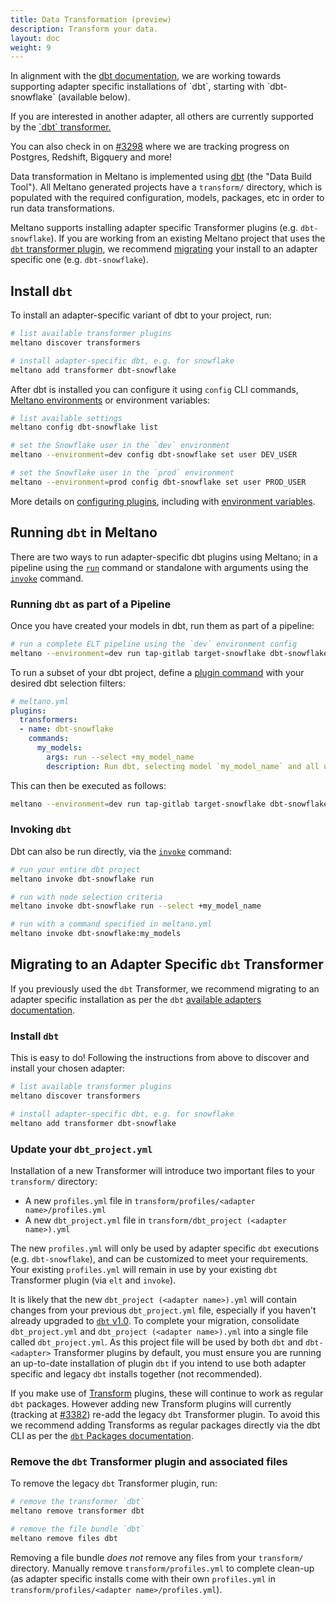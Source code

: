 ```yaml
---
title: Data Transformation (preview)
description: Transform your data.
layout: doc
weight: 9
---
```


<div class="notification">
  <p>In alignment with the <a href="https://docs.getdbt.com/docs/available-adapters">dbt documentation</a>, we are working towards supporting adapter specific installations of `dbt`, starting with `dbt-snowflake` (available below).</p>
  <p>If you are interested in another adapter, all others are currently supported by the <a href="/guide/transformation">`dbt` transformer.<a></p>
  <p>You can also check in on <a href="https://gitlab.com/meltano/meltano/-/issues/3298">#3298</a> where we are tracking progress on Postgres, Redshift, Bigquery and more!</p>
</div>

Data transformation in Meltano is implemented using [dbt](https://www.getdbt.com/) (the "Data Build Tool").
All Meltano generated projects have a `transform/` directory, which is populated with the required configuration, models, packages, etc in order to run data transformations.

Meltano supports installing adapter specific Transformer plugins (e.g. `dbt-snowflake`).
If you are working from an existing Meltano project that uses the [`dbt` transformer plugin](/guide/transformation), we recommend [migrating](/guide/transformation#migrating-to-an-adapter-specific-dbt-transformer) your install to an adapter specific one (e.g. `dbt-snowflake`).

## Install `dbt`

To install an adapter-specific variant of dbt to your project, run:

```bash
# list available transformer plugins
meltano discover transformers

# install adapter-specific dbt, e.g. for snowflake
meltano add transformer dbt-snowflake
```

After dbt is installed you can configure it using `config` CLI commands, [Meltano environments](/concepts/environments) or environment variables:

```bash
# list available settings
meltano config dbt-snowflake list

# set the Snowflake user in the `dev` environment
meltano --environment=dev config dbt-snowflake set user DEV_USER

# set the Snowflake user in the `prod` environment
meltano --environment=prod config dbt-snowflake set user PROD_USER
```

More details on [configuring plugins](/guide/configuration), including with [environment variables](/guide/configuration#environment-variables).

## Running `dbt` in Meltano

There are two ways to run adapter-specific dbt plugins using Meltano; in a pipeline using the [`run`](/reference/command-line-interface#run) command or standalone with arguments using the [`invoke`](/reference/command-line-interface#invoke) command.

### Running `dbt` as part of a Pipeline

Once you have created your models in dbt, run them as part of a pipeline:

```bash
# run a complete ELT pipeline using the `dev` environment config
meltano --environment=dev run tap-gitlab target-snowflake dbt-snowflake:run
```

To run a subset of your dbt project, define a [plugin command](/concepts/project#plugin-commands) with your desired dbt selection filters:

```yaml
# meltano.yml
plugins:
  transformers:
  - name: dbt-snowflake
    commands:
      my_models:
        args: run --select +my_model_name
        description: Run dbt, selecting model `my_model_name` and all upstream models. Read more about the dbt node selection syntax at https://docs.getdbt.com/reference/node-selection/syntax
```

This can then be executed as follows:

```bash
meltano --environment=dev run tap-gitlab target-snowflake dbt-snowflake:my_models
```

### Invoking `dbt`

Dbt can also be run directly, via the [`invoke`](/reference/command-line-interface#invoke) command:

```bash
# run your entire dbt project
meltano invoke dbt-snowflake run

# run with node selection criteria
meltano invoke dbt-snowflake run --select +my_model_name

# run with a command specified in meltano.yml
meltano invoke dbt-snowflake:my_models
```

## Migrating to an Adapter Specific `dbt` Transformer

If you previously used the `dbt` Transformer, we recommend migrating to an adapter specific installation as per the `dbt` [available adapters documentation](https://docs.getdbt.com/docs/available-adapters).

### Install `dbt`

This is easy to do! Following the instructions from above to discover and install your chosen adapter:


```bash
# list available transformer plugins
meltano discover transformers

# install adapter-specific dbt, e.g. for snowflake
meltano add transformer dbt-snowflake
```

### Update your `dbt_project.yml`

Installation of a new Transformer will introduce two important files to your `transform/` directory:

- A new `profiles.yml` file in `transform/profiles/<adapter name>/profiles.yml`
- A new `dbt_project.yml` file in `transform/dbt_project (<adapter name>).yml`

The new `profiles.yml` will only be used by adapter specific `dbt` executions (e.g. `dbt-snowflake`), and can be customized to meet your requirements.
Your existing `profiles.yml` will remain in use by your existing `dbt` Transformer plugin (via `elt` and `invoke`).

It is likely that the new `dbt_project (<adapter name>).yml` will contain changes from your previous `dbt_project.yml` file, especially if you haven't already upgraded to [`dbt` v1.0](https://docs.getdbt.com/docs/guides/migration-guide/upgrading-to-v1.0).
To complete your migration, consolidate `dbt_project.yml` and `dbt_project (<adapter name>).yml` into a single file called `dbt_project.yml`.
As this project file will be used by both `dbt` and `dbt-<adapter>` Transformer plugins by default, you must ensure you are running an up-to-date installation of plugin `dbt` if you intend to use both adapter specific and legacy `dbt` installs together (not recommended).

If you make use of [Transform](/guide/transforms) plugins, these will continue to work as regular `dbt` packages. However adding new Transform plugins will currently (tracking at [#3382](https://gitlab.com/meltano/meltano/-/issues/3382)) re-add the legacy `dbt` Transformer plugin.
To avoid this we recommend adding Transforms as regular packages directly via the dbt CLI as per the [`dbt` Packages documentation](https://docs.getdbt.com/docs/building-a-dbt-project/package-management).

### Remove the `dbt` Transformer plugin and associated files

To remove the legacy `dbt` Transformer plugin, run:

```bash
# remove the transformer `dbt`
meltano remove transformer dbt

# remove the file bundle `dbt`
meltano remove files dbt
```

Removing a file bundle _does not_ remove any files from your `transform/` directory.
Manually remove `transform/profiles.yml` to complete clean-up (as adapter specific installs come with their own `profiles.yml` in `transform/profiles/<adapter name>/profiles.yml`).
